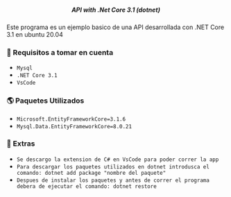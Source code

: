 <h5 align="center">API with .Net Core 3.1 (dotnet)</h5>

Este programa es un ejemplo basico de una API desarrollada con .NET Core 3.1 en ubuntu 20.04
### 📌 Requisitos a tomar en cuenta
 - `Mysql`
 - `.NET Core 3.1`
 - `VsCode`

### 🌎️ Paquetes Utilizados
 - `Microsoft.EntityFrameworkCore=3.1.6`
 - `Mysql.Data.EntityFrameworkCore=8.0.21`

### 🚨️ Extras
 - `Se descargo la extension de C# en VsCode para poder correr la app`
 - `Para descargar los paquetes utilizados en dotnet introdusca el comando: dotnet add package "nombre del paquete"`
 - `Despues de instalar los paquetes y antes de correr el programa debera de ejecutar el comando: dotnet restore`
